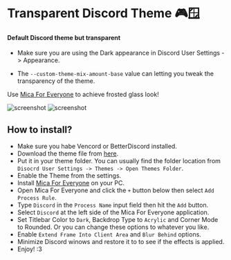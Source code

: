 # Transparent Discord Theme 🎮🪟

#### Default Discord theme but transparent

* Make sure you are using the Dark appearance in Discord User Settings -> Appearance.

* The `--custom-theme-mix-amount-base` value can letting you tweak the transparency of the theme.

Use [Mica For Everyone](https://github.com/MicaForEveryone/MicaForEveryone) to achieve frosted glass look!

![screenshot](https://github.com/EnderDragonEP/Transparent-Discord-Theme/assets/30905525/67e91304-c6b6-4594-be02-223bbc3bc71b)
![screenshot](https://github.com/EnderDragonEP/Transparent-Discord-Theme/assets/30905525/521888c6-8310-440e-860c-f8c9a59fc1ca)

## How to install?

* Make sure you habe Vencord or BetterDiscord installed.
* Download the theme file from [here](https://raw.githubusercontent.com/EnderDragonEP/Transparent-Discord-Theme/main/Transparent.theme.css).
* Put it in your theme folder. You can usually find the folder location from `Disocrd User Settings -> Themes -> Open Themes Folder`.
* Enable the Theme from the settings.
* Install [Mica For Everyone](https://github.com/MicaForEveryone/MicaForEveryone/releases) on your PC.
* Open Mica For Everyone and click the `+` button below then select `Add Process Rule`.
* Type `Discord` in the `Process Name` input field then hit the `Add` button.
* Select `Discord` at the left side of the Mica For Everyone application.
* Set Titlebar Color to `Dark`, Backdrop Type to `Acrylic` and Corner Mode to Rounded. Or you can change these options to whatever you like.
* Enable `Extend Frame Into Client Area` and `Blur Behind` options.
* Minimize Discord winows and restore it to to see if the effects is applied.
* Enjoy! :3
